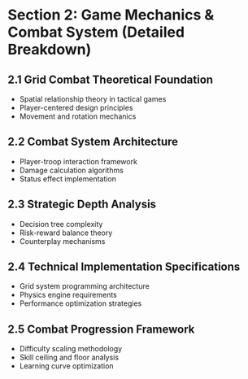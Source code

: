 # Section 2: Game Mechanics & Combat System (Detailed Breakdown)

## 2.1 Grid Combat Theoretical Foundation
- Spatial relationship theory in tactical games
- Player-centered design principles
- Movement and rotation mechanics

## 2.2 Combat System Architecture
- Player-troop interaction framework
- Damage calculation algorithms
- Status effect implementation

## 2.3 Strategic Depth Analysis
- Decision tree complexity
- Risk-reward balance theory
- Counterplay mechanisms

## 2.4 Technical Implementation Specifications
- Grid system programming architecture
- Physics engine requirements
- Performance optimization strategies

## 2.5 Combat Progression Framework
- Difficulty scaling methodology
- Skill ceiling and floor analysis
- Learning curve optimization
